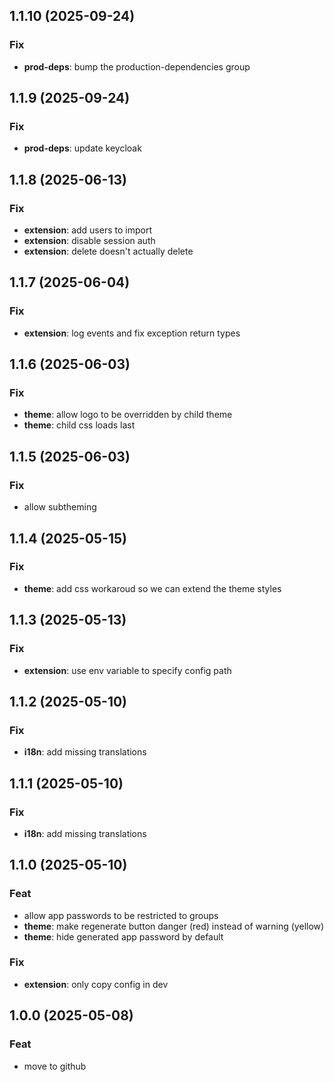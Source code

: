 ## 1.1.10 (2025-09-24)

### Fix

- **prod-deps**: bump the production-dependencies group

## 1.1.9 (2025-09-24)

### Fix

- **prod-deps**: update keycloak

## 1.1.8 (2025-06-13)

### Fix

- **extension**: add users to import
- **extension**: disable session auth
- **extension**: delete doesn't actually delete

## 1.1.7 (2025-06-04)

### Fix

- **extension**: log events and fix exception return types

## 1.1.6 (2025-06-03)

### Fix

- **theme**: allow logo to be overridden by child theme
- **theme**: child css loads last

## 1.1.5 (2025-06-03)

### Fix

- allow subtheming

## 1.1.4 (2025-05-15)

### Fix

- **theme**: add css workaroud so we can extend the theme styles

## 1.1.3 (2025-05-13)

### Fix

- **extension**: use env variable to specify config path

## 1.1.2 (2025-05-10)

### Fix

- **i18n**: add missing translations

## 1.1.1 (2025-05-10)

### Fix

- **i18n**: add missing translations

## 1.1.0 (2025-05-10)

### Feat

- allow app passwords to be restricted to groups
- **theme**: make regenerate button danger (red) instead of warning (yellow)
- **theme**: hide generated app password by default

### Fix

- **extension**: only copy config in dev

## 1.0.0 (2025-05-08)

### Feat

- move to github
